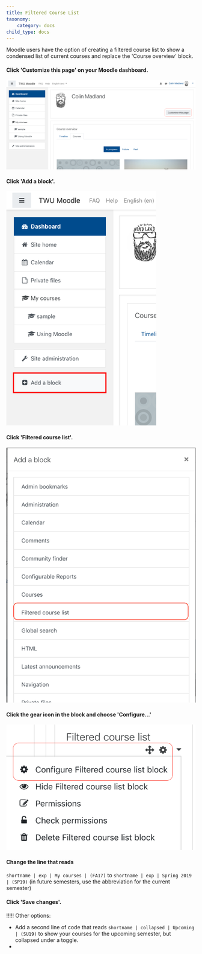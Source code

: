 ```yaml
---
title: Filtered Course List
taxonomy:
    category: docs
child_type: docs
---
```


Moodle users have the option of creating a filtered course list to show a condensed list of current courses and replace the 'Course overview' block.

#### Click 'Customize this page' on your Moodle dashboard.

![](filter-1.png)

#### Click 'Add a block'.

![](filter-2.png)

#### Click 'Filtered course list'.

![](filter-3.png)

#### Click the gear icon in the block and choose 'Configure...'

![](filter-4.png)

#### Change the line that reads

`shortname | exp | My courses | (FA17)` to `shortname | exp | Spring 2019 | (SP19)` (in future semesters, use the abbreviation for the current semester)

#### Click 'Save changes'.


!!!!! Other options:
- Add a second line of code that reads `shortname | collapsed | Upcoming | (SU19)` to show your courses for the upcoming semester, but collapsed under a toggle.
-
